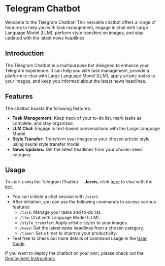 # Telegram Chatbot

Welcome to the Telegram Chatbot! This versatile chatbot offers a range of features to help you with task management, engage in chat with Large Language Model (LLM), perform style transfers on images, and stay updated with the latest news headlines.

## Introduction

The Telegram Chatbot is a multipurpose bot designed to enhance your Telegram experience. It can help you with task management, provide a platform to chat with Large Language Model (LLM), apply artistic styles to your images, and keep you informed about the latest news headlines.

## Features

The chatbot boasts the following features:

- **Task Management:** Keep track of your to-do list, mark tasks as complete, and stay organized.
- **LLM Chat:** Engage in text-based conversations with the Large Language Model.
- **Style Transfer:** Transform your images to your chosen artistic style using neural style transfer model.
- **News Updates:** Get the latest headlines from your chosen news category.

## Usage

To start using the Telegram Chatbot -- **Jarvis**, click [here](https://t.me/Rongzhi_chatbot) to chat with the bot.
- You can initiate a chat session with `/start`.
- After initiation, you can use the following commands to access various features:
  - `/task`: Manage your tasks and to-do list.
  - `/llm`: Chat with Language Model (LLM).
  - `/style_transfer`: Apply artistic styles to your images.
  - `/news`: Get the latest news headlines from a chosen category.
  - `/timer`: Set a timer to improve your productivity.
- Feel free to check out more details of command usage in the [User Guide](https://li-rongzhi.github.io/TelegramChatbot/user_guide.html).

If you want to deploy the chatbot on your own, please check out the [Deployment Instructions](https://li-rongzhi.github.io/TelegramChatbot/deployment_instructions.html).

